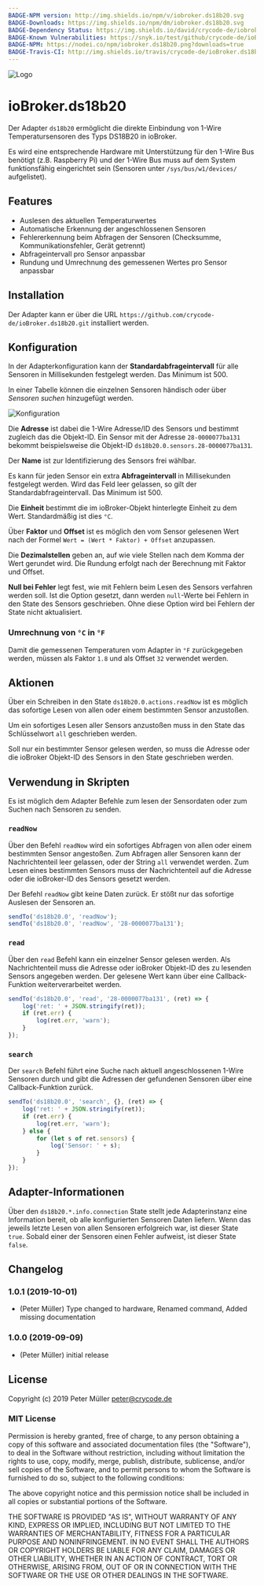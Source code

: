 ```yaml
---
BADGE-NPM version: http://img.shields.io/npm/v/iobroker.ds18b20.svg
BADGE-Downloads: https://img.shields.io/npm/dm/iobroker.ds18b20.svg
BADGE-Dependency Status: https://img.shields.io/david/crycode-de/iobroker.ds18b20.svg
BADGE-Known Vulnerabilities: https://snyk.io/test/github/crycode-de/ioBroker.ds18b20/badge.svg
BADGE-NPM: https://nodei.co/npm/iobroker.ds18b20.png?downloads=true
BADGE-Travis-CI: http://img.shields.io/travis/crycode-de/ioBroker.ds18b20/master.svg
---
```

![Logo](../../admin/ds18b20.png)

# ioBroker.ds18b20

Der Adapter `ds18b20` ermöglicht die direkte Einbindung von 1-Wire Temperatursensoren des Typs DS18B20 in ioBroker.

Es wird eine entsprechende Hardware mit Unterstützung für den 1-Wire Bus benötigt (z.B. Raspberry Pi) und der 1-Wire Bus muss auf dem System funktionsfähig eingerichtet sein (Sensoren unter `/sys/bus/w1/devices/` aufgelistet).


## Features

* Auslesen des aktuellen Temperaturwertes
* Automatische Erkennung der angeschlossenen Sensoren
* Fehlererkennung beim Abfragen der Sensoren (Checksumme, Kommunikationsfehler, Gerät getrennt)
* Abfrageintervall pro Sensor anpassbar
* Rundung und Umrechnung des gemessenen Wertes pro Sensor anpassbar


## Installation

Der Adapter kann er über die URL `https://github.com/crycode-de/ioBroker.ds18b20.git` installiert werden.


## Konfiguration

In der Adapterkonfiguration kann der **Standardabfrageintervall** für alle Sensoren in Millisekunden festgelegt werden. Das Minimum ist 500.

In einer Tabelle können die einzelnen Sensoren händisch oder über *Sensoren suchen* hinzugefügt werden.

![Konfiguration](./img/konfiguration.png)

Die **Adresse** ist dabei die 1-Wire Adresse/ID des Sensors und bestimmt zugleich das die Objekt-ID.
Ein Sensor mit der Adresse `28-0000077ba131` bekommt beispielsweise die Objekt-ID `ds18b20.0.sensors.28-0000077ba131`.

Der **Name** ist zur Identifizierung des Sensors frei wählbar.

Es kann für jeden Sensor ein extra **Abfrageintervall** in Millisekunden festgelegt werden.
Wird das Feld leer gelassen, so gilt der Standardabfrageintervall.
Das Minimum ist 500.

Die **Einheit** bestimmt die im ioBroker-Objekt hinterlegte Einheit zu dem Wert.
Standardmäßig ist dies `°C`.

Über **Faktor** und **Offset** ist es möglich den vom Sensor gelesenen Wert nach der Formel `Wert = (Wert * Faktor) + Offset` anzupassen.

Die **Dezimalstellen** geben an, auf wie viele Stellen nach dem Komma der Wert gerundet wird.
Die Rundung erfolgt nach der Berechnung mit Faktor und Offset.

**Null bei Fehler** legt fest, wie mit Fehlern beim Lesen des Sensors verfahren werden soll.
Ist die Option gesetzt, dann werden `null`-Werte bei Fehlern in den State des Sensors geschrieben.
Ohne diese Option wird bei Fehlern der State nicht aktualisiert.


### Umrechnung von `°C` in `°F`

Damit die gemessenen Temperaturen vom Adapter in `°F` zurückgegeben werden, müssen als Faktor `1.8` und als Offset `32` verwendet werden.


## Aktionen

Über ein Schreiben in den State `ds18b20.0.actions.readNow` ist es möglich das sofortige Lesen von allen oder einem bestimmten Sensor anzustoßen.

Um ein sofortiges Lesen aller Sensors anzustoßen muss in den State das Schlüsselwort `all` geschrieben werden.

Soll nur ein bestimmter Sensor gelesen werden, so muss die Adresse oder die ioBroker Objekt-ID des Sensors in den State geschrieben werden.


## Verwendung in Skripten

Es ist möglich dem Adapter Befehle zum lesen der Sensordaten oder zum Suchen nach Sensoren zu senden.

### `readNow`

Über den Befehl `readNow` wird ein sofortiges Abfragen von allen oder einem bestimmten Sensor angestoßen.
Zum Abfragen aller Sensoren kann der Nachrichtenteil leer gelassen, oder der String `all` verwendet werden.
Zum Lesen eines bestimmten Sensors muss der Nachrichtenteil auf die Adresse oder die ioBroker-ID des Sensors gesetzt werden.

Der Befehl `readNow` gibt keine Daten zurück. Er stößt nur das sofortige Auslesen der Sensoren an.

```js
sendTo('ds18b20.0', 'readNow');
sendTo('ds18b20.0', 'readNow', '28-0000077ba131');
```

### `read`

Über den `read` Befehl kann ein einzelner Sensor gelesen werden.
Als Nachrichtenteil muss die Adresse oder ioBroker Objekt-ID des zu lesenden Sensors angegeben werden.
Der gelesene Wert kann über eine Callback-Funktion weiterverarbeitet werden.

```js
sendTo('ds18b20.0', 'read', '28-0000077ba131', (ret) => {
    log('ret: ' + JSON.stringify(ret));
    if (ret.err) {
        log(ret.err, 'warn');
    }
});
```

### `search`

Der `search` Befehl führt eine Suche nach aktuell angeschlossenen 1-Wire Sensoren durch und gibt die Adressen der gefundenen Sensoren über eine Callback-Funktion zurück.

```js
sendTo('ds18b20.0', 'search', {}, (ret) => {
    log('ret: ' + JSON.stringify(ret));
    if (ret.err) {
        log(ret.err, 'warn');
    } else {
        for (let s of ret.sensors) {
            log('Sensor: ' + s);
        }
    }
});
```


## Adapter-Informationen

Über den `ds18b20.*.info.connection` State stellt jede Adapterinstanz eine Information bereit, ob alle konfigurierten Sensoren Daten liefern.
Wenn das jeweils letzte Lesen von allen Sensoren erfolgreich war, ist dieser State `true`.
Sobald einer der Sensoren einen Fehler aufweist, ist dieser State `false`.

## Changelog
### 1.0.1 (2019-10-01)
* (Peter Müller) Type changed to hardware, Renamed command, Added missing documentation

### 1.0.0 (2019-09-09)
* (Peter Müller) initial release

## License

Copyright (c) 2019 Peter Müller <peter@crycode.de>

### MIT License

Permission is hereby granted, free of charge, to any person obtaining
a copy of this software and associated documentation files (the
"Software"), to deal in the Software without restriction, including
without limitation the rights to use, copy, modify, merge, publish,
distribute, sublicense, and/or sell copies of the Software, and to
permit persons to whom the Software is furnished to do so, subject to
the following conditions:

The above copyright notice and this permission notice shall be
included in all copies or substantial portions of the Software.

THE SOFTWARE IS PROVIDED "AS IS", WITHOUT WARRANTY OF ANY KIND,
EXPRESS OR IMPLIED, INCLUDING BUT NOT LIMITED TO THE WARRANTIES OF
MERCHANTABILITY, FITNESS FOR A PARTICULAR PURPOSE AND
NONINFRINGEMENT. IN NO EVENT SHALL THE AUTHORS OR COPYRIGHT HOLDERS BE
LIABLE FOR ANY CLAIM, DAMAGES OR OTHER LIABILITY, WHETHER IN AN ACTION
OF CONTRACT, TORT OR OTHERWISE, ARISING FROM, OUT OF OR IN CONNECTION
WITH THE SOFTWARE OR THE USE OR OTHER DEALINGS IN THE SOFTWARE.